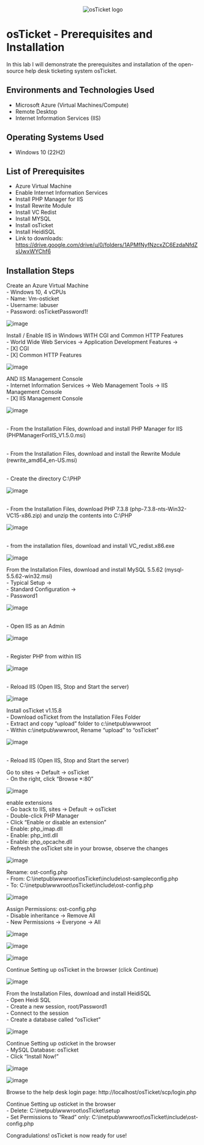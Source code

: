 <p align="center">
<img src="https://i.imgur.com/Clzj7Xs.png" alt="osTicket logo"/>
</p>

<h1>osTicket - Prerequisites and Installation</h1>
In this lab I will demonstrate the prerequisites and installation of the open-source help desk ticketing system osTicket.<br />



<h2>Environments and Technologies Used</h2>

- Microsoft Azure (Virtual Machines/Compute)
- Remote Desktop
- Internet Information Services (IIS)

<h2>Operating Systems Used </h2>

- Windows 10</b> (22H2)

<h2>List of Prerequisites</h2>

- Azure Virtual Machine
- Enable Internet Information Services
- Install PHP Manager for IIS
- Install Rewrite Module
- Install VC Redist
- Install MYSQL
- Install osTicket
- Install HeidiSQL
- Link to downloads: https://drive.google.com/drive/u/0/folders/1APMfNyfNzcxZC6EzdaNfdZsUwxWYChf6

<h2>Installation Steps</h2>
<p>
Create an Azure Virtual Machine 
<br>- Windows 10, 4 vCPUs </b>
<br>- Name: Vm-osticket </b>
<br>- Username: labuser </b> 
<br>- Password: osTicketPassword1! </b>
</p>

![image](https://github.com/user-attachments/assets/5c10b98c-650f-414c-a63d-d3fe2c605191)

<p>
Install / Enable IIS in Windows WITH
CGI and Common HTTP Features 
<br>-  World Wide Web Services -> Application Development Features -> </b>
<br>- [X] CGI </b>
<br>- [X] Common HTTP Features </b> 
</p>

![image](https://github.com/user-attachments/assets/cd3daf8a-65bb-45cd-9376-f829e7090278)

<p>
AND IIS Management Console
<br>-  Internet Information Services -> Web Management Tools -> IIS Management Console </b>
<br>- [X]  IIS Management Console </b>
</p>

![image](https://github.com/user-attachments/assets/b6f028f4-a2f3-485f-b0ac-8a4acdd018d6)

<p>
<br>-  From the Installation Files, download and install PHP Manager for IIS (PHPManagerForIIS_V1.5.0.msi) </b>
</p>
<p>
<br>-  From the Installation Files, download and install the Rewrite Module (rewrite_amd64_en-US.msi) </b>
</p>
<p>
<br>-  Create the directory C:\PHP </b>
</p>

![image](https://github.com/user-attachments/assets/9e4ab7c8-2692-40ef-a53e-983bc872ae57)

<p>
<br>-  From the Installation Files, download PHP 7.3.8 (php-7.3.8-nts-Win32-VC15-x86.zip) and unzip the contents into C:\PHP </b>
</p>

![image](https://github.com/user-attachments/assets/5c3286d0-ff13-4e4d-8cef-c0d67edb5598)

<p>
<br>-  from the installation files, download and install VC_redist.x86.exe</b>
</p>

![image](https://github.com/user-attachments/assets/a26121fb-f721-4455-81a1-d601cbd939ec)

<p>
From the Installation Files, download and install MySQL 5.5.62 (mysql-5.5.62-win32.msi)
<br>- Typical Setup -> </b>
<br>- Standard Configuration -> </b>
<br>- Password1 </b>
</p>

![image](https://github.com/user-attachments/assets/4e355080-822c-4133-9409-e298a9d8672b)

<p>
<br>- Open IIS as an Admin</b>
</p>

![image](https://github.com/user-attachments/assets/f608096c-e1a5-46b0-a588-dd2e691b4dfe)

<p>
<br>- Register PHP from within IIS</b>
</p>

![image](https://github.com/user-attachments/assets/ada0559d-d839-4daf-8bfe-5c7bc929c3b7)

<p>
<br>- Reload IIS (Open IIS, Stop and Start the server)</b>
</p>

![image](https://github.com/user-attachments/assets/607cd130-9d3d-43b0-83d2-84c52a21a044)

<p>
Install osTicket v1.15.8
<br>- Download osTicket from the Installation Files Folder </b>
<br>- Extract and copy “upload” folder to c:\inetpub\wwwroot </b>
<br>- Within c:\inetpub\wwwroot, Rename “upload” to “osTicket” </b>
</p>

![image](https://github.com/user-attachments/assets/46a6ee19-0512-46ff-ba27-eadc4c016256)

<p>
<br>- Reload IIS (Open IIS, Stop and Start the server)</b>
</p>

<p>
Go to sites -> Default -> osTicket
<br>- On the right, click “Browse *:80” </b>
</p>

![image](https://github.com/user-attachments/assets/e02c2986-67ec-4590-b7af-cb4dbdeba568)

<p>
enable extensions
<br>- Go back to IIS, sites -> Default -> osTicket </b>
<br>- Double-click PHP Manager </b>
<br>- Click “Enable or disable an extension” </b>
  <br>- Enable: php_imap.dll </b>
  <br>- Enable: php_intl.dll </b>
  <br>- Enable: php_opcache.dll </b>
<br>- Refresh the osTicket site in your browse, observe the changes </b>
</p>

![image](https://github.com/user-attachments/assets/cf08536d-f16f-40a2-840a-69790d8f0d61)

<p>
Rename: ost-config.php
<br>- From: C:\inetpub\wwwroot\osTicket\include\ost-sampleconfig.php </b>
<br>- To: C:\inetpub\wwwroot\osTicket\include\ost-config.php </b>
</p>

![image](https://github.com/user-attachments/assets/1d172731-528f-4d79-94e7-79974d73a534)

<p>
Assign Permissions: ost-config.php
<br>- Disable inheritance -> Remove All </b>
<br>- New Permissions -> Everyone -> All </b>
</p>

![image](https://github.com/user-attachments/assets/6066a7f9-6ab1-4059-b25b-45f4585b36db)

![image](https://github.com/user-attachments/assets/462e0570-f8df-4256-bbfe-bb2dd8e0c37b)

![image](https://github.com/user-attachments/assets/3219ca3a-d7bf-4120-ac36-b5fe6f4e39ae)

<p>
Continue Setting up osTicket in the browser (click Continue)
</p>

![image](https://github.com/user-attachments/assets/b6f58aee-874d-4ce2-a808-c20b56349e24)

<p>
From the Installation Files, download and install HeidiSQL
<br>- Open Heidi SQL </b>
<br>- Create a new session, root/Password1 </b>
<br>- Connect to the session </b>
<br>- Create a database called “osTicket” </b>
</p>

![image](https://github.com/user-attachments/assets/5ee07609-8a68-4f46-a869-13741b60fce8)



<p>
Continue Setting up osticket in the browser
<br>- MySQL Database: osTicket </b>
<br>- Click “Install Now!” </b>
</p>

![image](https://github.com/user-attachments/assets/3503152f-d028-4f26-9e29-0bb0add1b467)

![image](https://github.com/user-attachments/assets/fc8aa088-fbdb-42ed-9b1f-4ace75574923)

<p>
Browse to the help desk login page: http://localhost/osTicket/scp/login.php
</p>

<p>
Continue Setting up osticket in the browser
<br>- Delete: C:\inetpub\wwwroot\osTicket\setup </b>
<br>- Set Permissions to “Read” only: C:\inetpub\wwwroot\osTicket\include\ost-config.php </b>
</p>

Congradulations!  osTicket is now ready for use!
